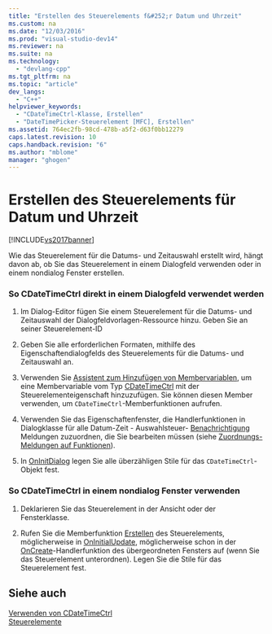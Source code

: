 ```yaml
---
title: "Erstellen des Steuerelements f&#252;r Datum und Uhrzeit"
ms.custom: na
ms.date: "12/03/2016"
ms.prod: "visual-studio-dev14"
ms.reviewer: na
ms.suite: na
ms.technology: 
  - "devlang-cpp"
ms.tgt_pltfrm: na
ms.topic: "article"
dev_langs: 
  - "C++"
helpviewer_keywords: 
  - "CDateTimeCtrl-Klasse, Erstellen"
  - "DateTimePicker-Steuerelement [MFC], Erstellen"
ms.assetid: 764ec2fb-98cd-478b-a5f2-d63f0bb12279
caps.latest.revision: 10
caps.handback.revision: "6"
ms.author: "mblome"
manager: "ghogen"
---
```

# Erstellen des Steuerelements f&#252;r Datum und Uhrzeit
[!INCLUDE[vs2017banner](../assembler/inline/includes/vs2017banner.md)]

Wie das Steuerelement für die Datums\- und Zeitauswahl erstellt wird, hängt davon ab, ob Sie das Steuerelement in einem Dialogfeld verwenden oder in einem nondialog Fenster erstellen.  
  
### So CDateTimeCtrl direkt in einem Dialogfeld verwendet werden  
  
1.  Im Dialog\-Editor fügen Sie einem Steuerelement für die Datums\- und Zeitauswahl der Dialogfeldvorlagen\-Ressource hinzu.  Geben Sie an seiner Steuerelement\-ID  
  
2.  Geben Sie alle erforderlichen Formaten, mithilfe des Eigenschaftendialogfelds des Steuerelements für die Datums\- und Zeitauswahl an.  
  
3.  Verwenden Sie [Assistent zum Hinzufügen von Membervariablen](../ide/adding-a-member-variable-visual-cpp.md), um eine Membervariable vom Typ [CDateTimeCtrl](../mfc/reference/cdatetimectrl-class.md) mit der Steuerelementeigenschaft hinzuzufügen.  Sie können diesen Member verwenden, um `CDateTimeCtrl`\-Memberfunktionen aufrufen.  
  
4.  Verwenden Sie das Eigenschaftenfenster, die Handlerfunktionen in Dialogklasse für alle Datum\-Zeit \- Auswahlsteuer\- [Benachrichtigung](../mfc/processing-notification-messages-in-date-and-time-picker-controls.md) Meldungen zuzuordnen, die Sie bearbeiten müssen \(siehe [Zuordnungs\-Meldungen auf Funktionen](../mfc/reference/mapping-messages-to-functions.md)\).  
  
5.  In [OnInitDialog](../Topic/CDialog::OnInitDialog.md) legen Sie alle überzähligen Stile für das `CDateTimeCtrl`\-Objekt fest.  
  
### So CDateTimeCtrl in einem nondialog Fenster verwenden  
  
1.  Deklarieren Sie das Steuerelement in der Ansicht oder der Fensterklasse.  
  
2.  Rufen Sie die Memberfunktion [Erstellen](../Topic/CTabCtrl::Create.md) des Steuerelements, möglicherweise in [OnInitialUpdate](../Topic/CView::OnInitialUpdate.md), möglicherweise schon in der [OnCreate](../Topic/CWnd::OnCreate.md)\-Handlerfunktion des übergeordneten Fensters auf \(wenn Sie das Steuerelement unterordnen\).  Legen Sie die Stile für das Steuerelement fest.  
  
## Siehe auch  
 [Verwenden von CDateTimeCtrl](../mfc/using-cdatetimectrl.md)   
 [Steuerelemente](../mfc/controls-mfc.md)